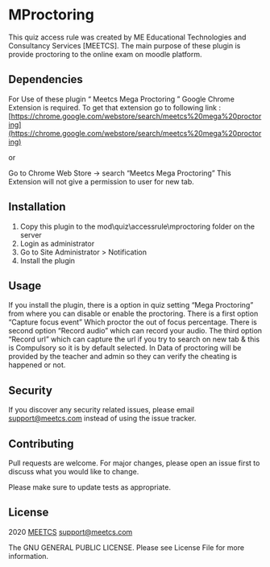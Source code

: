 # MProctoring

This quiz access rule was created by ME Educational Technologies and
Consultancy Services [MEETCS].
The main purpose of these plugin is provide proctoring to the online exam on
moodle platform.

## Dependencies
For Use of these plugin “ Meetcs Mega Proctoring ” Google Chrome Extension is required.
To get that extension go to following link : 
[https://chrome.google.com/webstore/search/meetcs%20mega%20proctoring](https://chrome.google.com/webstore/search/meetcs%20mega%20proctoring)

or

Go to Chrome Web Store -> search “Meetcs Mega Proctoring”
This Extension will not give a permission to user for new tab.

## Installation
1. Copy this plugin to the mod\quiz\accessrule\mproctoring folder on the server
2. Login as administrator
3. Go to Site Administrator > Notification
4. Install the plugin


## Usage
If you install the plugin, there is a option in quiz setting “Mega Proctoring” from where you can disable or enable the proctoring. There is a first option “Capture focus event” Which proctor the out of focus percentage. There is second option “Record audio” which can record your audio. The third option “Record url” which can
capture the url if you try to search on new tab & this is Compulsory so it is by default selected. In Data of proctoring will be provided by the teacher and 
admin so they can verify the cheating is happened or not.

## Security
If you discover any security related issues, please email support@meetcs.com instead of using the issue tracker.

## Contributing
Pull requests are welcome. For major changes, please open an issue first to discuss what you would like to change.

Please make sure to update tests as appropriate.

## License
2020 [MEETCS](https://www.meetcs.com/) [support@meetcs.com](mailto:support@meetcs.com)

The GNU GENERAL PUBLIC LICENSE. Please see License File for more information.
